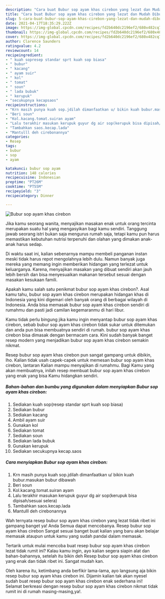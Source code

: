 ```yaml
---
description: "Cara buat Bubur sop ayam khas cirebon yang lezat dan Mudah Dibuat"
title: "Cara buat Bubur sop ayam khas cirebon yang lezat dan Mudah Dibuat"
slug: 5-cara-buat-bubur-sop-ayam-khas-cirebon-yang-lezat-dan-mudah-dibuat
date: 2021-04-17T18:35:29.222Z
image: https://img-global.cpcdn.com/recipes/fd2b640dc2196ef2/680x482cq70/bubur-sop-ayam-khas-cirebon-foto-resep-utama.jpg
thumbnail: https://img-global.cpcdn.com/recipes/fd2b640dc2196ef2/680x482cq70/bubur-sop-ayam-khas-cirebon-foto-resep-utama.jpg
cover: https://img-global.cpcdn.com/recipes/fd2b640dc2196ef2/680x482cq70/bubur-sop-ayam-khas-cirebon-foto-resep-utama.jpg
author: Clarence Saunders
ratingvalue: 4.2
reviewcount: 14
recipeingredient:
- " kuah sopresep standar sprt kuah sop biasa"
- " bubur"
- " kacang"
- " ayam suir"
- " kol"
- " tomat"
- " soun"
- " lada bubuk"
- " kerupuk"
- "secukupnya kecapsaos"
recipeinstructions:
- "Krn masih punya kuah sop.jdilah dimanfaatkan u/ bikin kuah bubur.masukan bubur dibawah"
- "Beri soun"
- "Kol.kacang.tomat.suiran ayam"
- "Lalu terakhir masukan kerupuk guyur dg air sop(kerupuk bisa dipisah/sesuai selera)"
- "Tambahkan saos.kecap.lada"
- "Mantulll deh cirebonannya"
categories:
- Resep
tags:
- bubur
- sop
- ayam

katakunci: bubur sop ayam 
nutrition: 148 calories
recipecuisine: Indonesian
preptime: "PT26M"
cooktime: "PT55M"
recipeyield: "3"
recipecategory: Dinner

---
```



![Bubur sop ayam khas cirebon](https://img-global.cpcdn.com/recipes/fd2b640dc2196ef2/680x482cq70/bubur-sop-ayam-khas-cirebon-foto-resep-utama.jpg)

Jika kamu seorang wanita, menyajikan masakan enak untuk orang tercinta merupakan suatu hal yang mengasyikan bagi kamu sendiri. Tanggung jawab seorang istri bukan saja mengurus rumah saja, tetapi kamu pun harus memastikan kebutuhan nutrisi terpenuhi dan olahan yang dimakan anak-anak harus sedap.

Di waktu  saat ini, kalian sebenarnya mampu membeli panganan instan meski tidak harus repot mengolahnya lebih dulu. Namun banyak juga mereka yang memang ingin memberikan hidangan yang terlezat untuk keluarganya. Karena, menyajikan masakan yang dibuat sendiri akan jauh lebih bersih dan bisa menyesuaikan makanan tersebut sesuai dengan masakan kesukaan famili. 



Apakah kamu salah satu penikmat bubur sop ayam khas cirebon?. Asal kamu tahu, bubur sop ayam khas cirebon merupakan hidangan khas di Indonesia yang kini digemari oleh banyak orang di berbagai wilayah di Indonesia. Anda bisa memasak bubur sop ayam khas cirebon sendiri di rumahmu dan pasti jadi camilan kegemaranmu di hari libur.

Kamu tidak perlu bingung jika kamu ingin menyantap bubur sop ayam khas cirebon, sebab bubur sop ayam khas cirebon tidak sukar untuk ditemukan dan anda pun bisa membuatnya sendiri di rumah. bubur sop ayam khas cirebon bisa dimasak dengan bermacam cara. Kini sudah banyak banget resep modern yang menjadikan bubur sop ayam khas cirebon semakin nikmat.

Resep bubur sop ayam khas cirebon pun sangat gampang untuk dibikin, lho. Kalian tidak usah capek-capek untuk memesan bubur sop ayam khas cirebon, lantaran Kalian mampu menyajikan di rumahmu. Bagi Kamu yang akan membuatnya, inilah resep membuat bubur sop ayam khas cirebon yang enak yang bisa Kamu hidangkan sendiri.

<!--inarticleads1-->

##### Bahan-bahan dan bumbu yang digunakan dalam menyiapkan Bubur sop ayam khas cirebon:

1. Sediakan  kuah sop(resep standar sprt kuah sop biasa)
1. Sediakan  bubur
1. Sediakan  kacang
1. Ambil  ayam suir
1. Gunakan  kol
1. Sediakan  tomat
1. Sediakan  soun
1. Sediakan  lada bubuk
1. Gunakan  kerupuk
1. Sediakan secukupnya kecap.saos




<!--inarticleads2-->

##### Cara menyiapkan Bubur sop ayam khas cirebon:

1. Krn masih punya kuah sop.jdilah dimanfaatkan u/ bikin kuah bubur.masukan bubur dibawah
1. Beri soun
1. Kol.kacang.tomat.suiran ayam
1. Lalu terakhir masukan kerupuk guyur dg air sop(kerupuk bisa dipisah/sesuai selera)
1. Tambahkan saos.kecap.lada
1. Mantulll deh cirebonannya




Wah ternyata resep bubur sop ayam khas cirebon yang lezat tidak ribet ini gampang banget ya! Anda Semua dapat mencobanya. Resep bubur sop ayam khas cirebon Sangat sesuai banget buat kalian yang baru akan belajar memasak ataupun untuk kamu yang sudah pandai dalam memasak.

Tertarik untuk mulai mencoba buat resep bubur sop ayam khas cirebon lezat tidak rumit ini? Kalau kamu ingin, ayo kalian segera siapin alat dan bahan-bahannya, setelah itu bikin deh Resep bubur sop ayam khas cirebon yang enak dan tidak ribet ini. Sangat mudah kan. 

Oleh karena itu, ketimbang anda berfikir lama-lama, ayo langsung aja bikin resep bubur sop ayam khas cirebon ini. Dijamin kalian tak akan nyesel sudah buat resep bubur sop ayam khas cirebon enak sederhana ini! Selamat berkreasi dengan resep bubur sop ayam khas cirebon nikmat tidak rumit ini di rumah masing-masing,ya!.

